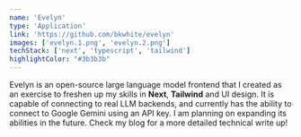 ```yaml
---
name: 'Evelyn'
type: 'Application'
link: 'https://github.com/bkwhite/evelyn'
images: ['evelyn.1.png', 'evelyn.2.png']
techStack: ['next', 'typescript', 'tailwind']
highlightColor: "#3b3b3b"
---
```

Evelyn is an open-source large language model frontend that I created as an exercise to freshen up my skills in **Next**, **Tailwind** and UI design.  It is capable of connecting to real LLM backends, and currently has the ability to connect to Google Gemini using an API key. I am planning on expanding its abilities in the future.  Check my blog for a more detailed technical write up!
